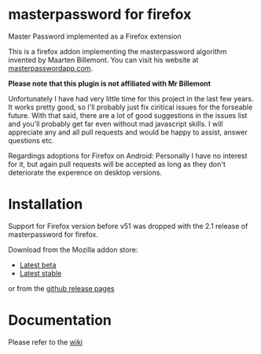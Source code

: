 # masterpassword for firefox
Master Password implemented as a Firefox extension

This is a firefox addon implementing the masterpassword algorithm invented by Maarten Billemont. You can visit his website at [masterpasswordapp.com](http://masterpasswordapp.com). 

**Please note that this plugin is not affiliated with Mr Billemont**

Unfortunately I have had very little time for this project in the last few years. It works pretty good, so I'll probably just fix ciritical issues for the
forseable future. With that said, there are a lot of good suggestions in the issues list and you'll probably get far even without mad javascript skills. I will appreciate any and all pull requests and would be happy to assist, answer questions etc.

Regardings adoptions for Firefox on Android: Personally I have no interest for it, but again pull requests will be accepted as long as they don't deteriorate the experence on desktop versions.

# Installation
Support for Firefox version before v51 was dropped with the 2.1 release of masterpassword for firefox.

Download from the Mozilla addon store: 
* [Latest beta](https://addons.mozilla.org/firefox/downloads/latest-beta/583040/addon-583040-latest.xpi)
* [Latest stable](https://addons.mozilla.org/firefox/downloads/latest/583040/addon-583040-latest.xpi)

or from the [github release pages](https://github.com/ttyridal/masterpassword-firefox/releases)

# Documentation
Please refer to the [wiki](https://github.com/ttyridal/masterpassword-firefox/wiki)
